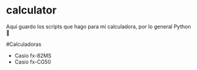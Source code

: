 # calculator
Aquí guardo los scripts que hago para mi calculadora, por lo general Python 🤫

#Calculadoras 
+ Casio fx-82MS
+ Casio fx-CG50
